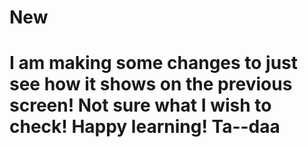 # New

# I am making some changes to just see how it shows on the previous screen! Not sure what I wish to check! Happy learning! Ta--daa
